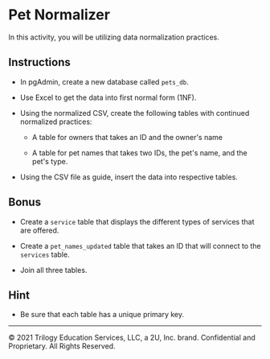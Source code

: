 # Pet Normalizer

In this activity, you will be utilizing data normalization practices.

## Instructions

* In pgAdmin, create a new database called `pets_db`.

* Use Excel to get the data into first normal form (1NF).

* Using the normalized CSV, create the following tables with continued normalized practices:

  * A table for owners that takes an ID and the owner's name

  * A table for pet names that takes two IDs, the pet's name, and the pet's type.

* Using the CSV file as guide, insert the data into respective tables.

## Bonus

* Create a `service` table that displays the different types of services that are offered.

* Create a `pet_names_updated` table that takes an ID that will connect to the `services` table.

* Join all three tables.

## Hint

* Be sure that each table has a unique primary key.

---

© 2021 Trilogy Education Services, LLC, a 2U, Inc. brand. Confidential and Proprietary. All Rights Reserved.
